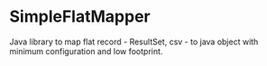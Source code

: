 SimpleFlatMapper
========

Java library to map flat record - ResultSet, csv - to java object with minimum configuration and low footprint.
